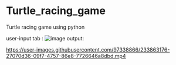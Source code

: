 # Turtle_racing_game
Turtle racing game using python 

user-input tab :
![image](https://user-images.githubusercontent.com/97338866/233863253-943406d3-6365-41f1-a80e-22044ca8118c.png)
output:

https://user-images.githubusercontent.com/97338866/233863176-27070d36-09f7-4757-86e8-7726646a8dbd.mp4

